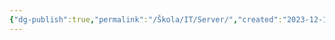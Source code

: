 ```yaml
---
{"dg-publish":true,"permalink":"/Škola/IT/Server/","created":"2023-12-18T17:07:16.718+01:00","updated":"2024-03-13T18:06:29.253+01:00"}
---
```


